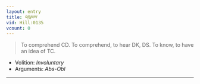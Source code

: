 ```yaml
---
layout: entry
title: འཁུམས་
vid: Hill:0135
vcount: 0
---
```

> To comprehend CD\. To comprehend, to hear DK, DS\. To know, to have an idea of TC\.

* Volition: _Involuntary_
* Arguments: _Abs-Obl_

---

